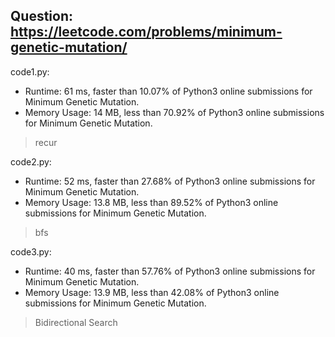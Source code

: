 ## Question: https://leetcode.com/problems/minimum-genetic-mutation/

code1.py:
* Runtime: 61 ms, faster than 10.07% of Python3 online submissions for Minimum Genetic Mutation.
* Memory Usage: 14 MB, less than 70.92% of Python3 online submissions for Minimum Genetic Mutation.
> recur

code2.py:
* Runtime: 52 ms, faster than 27.68% of Python3 online submissions for Minimum Genetic Mutation.
* Memory Usage: 13.8 MB, less than 89.52% of Python3 online submissions for Minimum Genetic Mutation.
> bfs

code3.py:
* Runtime: 40 ms, faster than 57.76% of Python3 online submissions for Minimum Genetic Mutation.
* Memory Usage: 13.9 MB, less than 42.08% of Python3 online submissions for Minimum Genetic Mutation.
> Bidirectional Search
